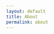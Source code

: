 ```yaml
---
layout: default
title: About
permalink: about
---
```

<!-- Add an essay or interpretive material below this line,
using HTML or markdown.  Do not modify this file above this line -->
